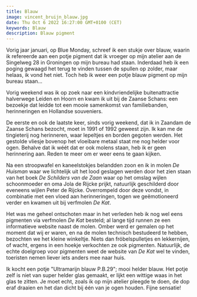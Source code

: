 ```yaml
---
title: Blauw
image: vincent_bruijn_blauw.jpg
date: Thu Oct 6 2022 16:27:00 GMT+0100 (CET)
keywords: Blauw
description: Blauw pigment
---
```


Vorig jaar januari, op Blue Monday, schreef ik een stukje over blauw, waarin ik refereerde aan een potje pigment dat ik vroeger op mijn atelier aan de Singelweg 28 in Groningen op mijn bureau had staan. Inderdaad heb ik een poging gewaagd het terug te vinden tussen de spullen op zolder, maar helaas, ik vond het niet. Toch heb ik weer een potje blauw pigment op mijn bureau staan...

Vorig weekend was ik op zoek naar een kindvriendelijke buitenattractie halverwege Leiden en Hoorn en kwam ik uit bij de Zaanse Schans: een bezoekje dat leidde tot een mooie samenkomst van familiebanden, herinneringen en Hollandse souveniers.

De eerste en ook de laatste keer, sinds vorig weekend, dat ik in Zaandam de Zaanse Schans bezocht, moet in 1991 of 1992 geweest zijn. Ik kan me de tingieterij nog herinneren, waar lepeltjes en borden gegoten werden. Het gestolde vliesje bovenop het vloeibare metaal staat me nog helder voor ogen. Behalve dat ik wéét dat er ook molens staan, heb ik er geen herinnering aan. Reden te meer om er weer eens te gaan kijken.

Na een stroopwafel en kaneelstokjes belandden zoon en ik in molen _De Huisman_ waar we lichtelijk uit het lood geslagen werden door het zien staan van het boek _De Schilders van de Zaan_ waar op het omslag wijlen schoonmoeder en oma Jola de Rijcke prijkt, natuurlijk geschilderd door eveneens wijlen Peter de Rijcke. Overrompeld door deze vondst, in combinatie met een vloed aan herinneringen, togen we geëmotioneerd verder en kwamen uit bij verfmolen _De Kat_.

Het was me geheel ontschoten maar in het verleden heb ik nog wel eens pigmenten via verfmolen _De Kat_ besteld; al lange tijd runnen ze een informatieve website naast de molen. Omber werd er gemalen op het moment dat wij er waren, en na de molen technisch bestudeerd te hebben, bezochten we het kleine winkeltje. Niets dan fröbelspulletjes en lekkernijen, of wacht, ergens in een hoekje verkochten ze ook pigmenten. Natuurlijk, de echte doelgroep voor pigmenten weet de website van _De Kat_ wel te vinden, toeristen nemen liever iets anders mee naar huis.

Ik kocht een potje "Ultramarijn blauw P.B.29"; mooi helder blauw. Het potje zelf is niet van super helder glas gemaakt, er lijkt een wittige waas in het glas te zitten. Je moet echt, zoals ik op mijn atelier pleegde te doen, de dop eraf draaien en het dan dicht bij één van je ogen houden. Fijne sensatie!
